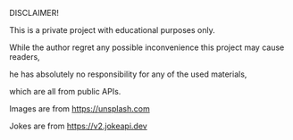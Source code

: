 DISCLAIMER!

This is a private project with educational purposes only.

While the author regret any possible inconvenience this project may cause readers,

he has absolutely no responsibility for any of the used materials,

which are all from public APIs.

Images are from https://unsplash.com

Jokes are from https://v2.jokeapi.dev
